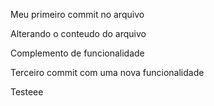 Meu primeiro commit no arquivo

Alterando o conteudo do arquivo

Complemento de funcionalidade

Terceiro commit com uma nova funcionalidade

Testeee